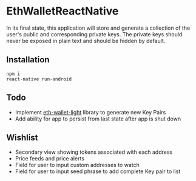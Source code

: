 # EthWalletReactNative
In its final state, this application will store and generate a collection of the user's public and corresponding private keys.  The private keys should never be exposed in plain text and should be hidden by default.



## Installation
```
npm i
react-native run-android
```

## Todo
- Implement [eth-wallet-light](https://github.com/ember-fund/eth-wallet-light) library to generate new Key Pairs
- Add ability for app to persist from last state after app is shut down

## Wishlist
- Secondary view showing tokens associated with each address
- Price feeds and price alerts
- Field for user to input custom addresses to watch
- Field for user to input seed phrase to add complete Key pair to list
